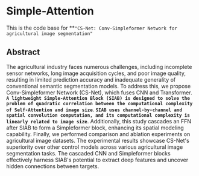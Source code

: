 # Simple-Attention
This is the code base for **`"CS-Net: Conv-Simpleformer Network for agricultural image segmentation"`

## Abstract
The agricultural industry faces numerous challenges, including incomplete sensor networks, long image acquisition cycles, and poor image quality, resulting in limited prediction accuracy and inadequate generality of conventional semantic segmentation models. To address this, we propose Conv-Simpleformer Network (CS-Net), which fuses CNN and Transformer. **`A lightweight Simple-Attention Block (SIAB) is designed to solve the problem of quadratic correlation between the computational complexity of Self-Attention and image size`**. **`SIAB uses channel-by-channel and spatial convolution computation, and its computational complexity is linearly related to image size`**. Additionally, this study cascades an FFN after SIAB to form a Simpleformer block, enhancing its spatial modeling capability. Finally, we performed comparison and ablation experiments on agricultural image datasets. The experimental results showcase CS-Net's superiority over other control models across various agricultural image segmentation tasks. The cascaded CNN and Simpleformer blocks effectively harness SIAB's potential to extract deep features and uncover hidden connections between targets.
